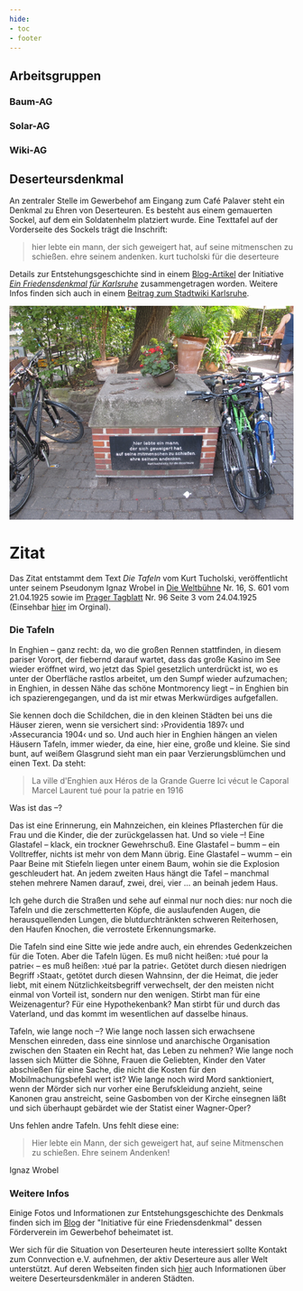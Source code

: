 ```yaml
---
hide:
- toc
- footer
---
```


## Arbeitsgruppen

### Baum-AG

### Solar-AG

### Wiki-AG

## Deserteursdenkmal

An zentraler Stelle im Gewerbehof am Eingang zum Café Palaver steht ein Denkmal zu Ehren von Deserteuren. Es besteht aus einem gemauerten Sockel, auf dem ein Soldatenhelm platziert wurde. Eine Texttafel auf der Vorderseite des Sockels trägt die Inschrift:

> hier lebte ein mann,
der sich geweigert hat,
auf seine mitmenschen zu schießen.
ehre seinem andenken.
kurt tucholski für die deserteure

Details zur Entstehungsgeschichte sind in einem [Blog-Artikel](http://friedensdenkmal-karlsruhe.de/index.php?option=com_k2&amp;view=item&amp;id=47:das-karlsruher-deserteursdenkmal&amp;Itemid=134) der Initiative _[Ein Friedensdenkmal für Karlsruhe](http://friedensdenkmal-karlsruhe.de)_ zusammengetragen worden. Weitere Infos finden sich auch in einem [Beitrag zum Stadtwiki Karlsruhe](http://ka.stadtwiki.net/Deserteurdenkmal).

![Deserteursdenkmal](img/Deserteursdenkmal.jpg)

# Zitat

Das Zitat entstammt dem Text *Die Tafeln* vom Kurt Tucholski, veröffentlicht unter seinem Pseudonym Ignaz Wrobel in
[Die Weltbühne](https://de.wikipedia.org/wiki/Die_Weltb%C3%BChne)
Nr. 16, S. 601 vom 21.04.1925 sowie im
[Prager Tagblatt](https://de.wikipedia.org/wiki/Prager_Tagblatt)
Nr. 96 Seite 3 vom 24.04.1925
(Einsehbar [hier](http://anno.onb.ac.at/cgi-content/anno?apm=0&aid=ptb&datum=19250424&seite=3) im Orginal).

### Die Tafeln

In Enghien – ganz recht: da, wo die großen Rennen stattfinden, in diesem pariser Vorort, der fiebernd darauf wartet, dass das große Kasino im See wieder eröffnet wird, wo jetzt das Spiel gesetzlich unterdrückt ist, wo es unter der Oberfläche rastlos arbeitet, um den Sumpf wieder aufzumachen; in Enghien, in dessen Nähe das schöne Montmorency liegt – in Enghien bin ich spazierengegangen, und da ist mir etwas Merkwürdiges aufgefallen.

Sie kennen doch die Schildchen, die in den kleinen Städten bei uns die Häuser zieren, wenn sie versichert sind: ›Providentia 1897‹ und ›Assecurancia 1904‹ und so. Und auch hier in Enghien hängen an vielen Häusern Tafeln, immer wieder, da eine, hier eine, große und kleine. Sie sind bunt, auf weißem Glasgrund sieht man ein paar Verzierungsblümchen und einen Text. Da steht:

> La ville d'Enghien
aux Héros de la Grande Guerre
Ici vécut le Caporal Marcel Laurent
tué pour la patrie en 1916

Was ist das –?

Das ist eine Erinnerung, ein Mahnzeichen, ein kleines Pflasterchen für die Frau und die Kinder, die der zurückgelassen hat. Und so viele –! Eine Glastafel – klack, ein trockner Gewehrschuß. Eine Glastafel – bumm – ein Volltreffer, nichts ist mehr von dem Mann übrig. Eine Glastafel – wumm – ein Paar Beine mit Stiefeln liegen unter einem Baum, wohin sie die Explosion geschleudert hat. An jedem zweiten Haus hängt die Tafel – manchmal stehen mehrere Namen darauf, zwei, drei, vier ... an beinah jedem Haus.

Ich gehe durch die Straßen und sehe auf einmal nur noch dies: nur noch die Tafeln und die zerschmetterten Köpfe, die auslaufenden Augen, die herausquellenden Lungen, die blutdurchtränkten schweren Reiterhosen, den Haufen Knochen, die verrostete Erkennungsmarke.

Die Tafeln sind eine Sitte wie jede andre auch, ein ehrendes Gedenkzeichen für die Toten. Aber die Tafeln lügen. Es muß nicht heißen: ›tué pour la patrie‹ – es muß heißen: ›tué par la patrie‹. Getötet durch diesen niedrigen Begriff ›Staat‹, getötet durch diesen Wahnsinn, der die Heimat, die jeder liebt, mit einem Nützlichkeitsbegriff verwechselt, der den meisten nicht einmal von Vorteil ist, sondern nur den wenigen. Stirbt man für eine Weizenagentur? Für eine Hypothekenbank? Man stirbt für und durch das Vaterland, und das kommt im wesentlichen auf dasselbe hinaus.

Tafeln, wie lange noch –? Wie lange noch lassen sich erwachsene Menschen einreden, dass eine sinnlose und anarchische Organisation zwischen den Staaten ein Recht hat, das Leben zu nehmen? Wie lange noch lassen sich Mütter die Söhne, Frauen die Geliebten, Kinder den Vater abschießen für eine Sache, die nicht die Kosten für den Mobilmachungsbefehl wert ist? Wie lange noch wird Mord sanktioniert, wenn der Mörder sich nur vorher eine Berufskleidung anzieht, seine Kanonen grau anstreicht, seine Gasbomben von der Kirche einsegnen läßt und sich überhaupt gebärdet wie der Statist einer Wagner-Oper?

Uns fehlen andre Tafeln. Uns fehlt diese eine:

> Hier lebte ein Mann, der sich geweigert hat,
auf seine Mitmenschen zu schießen.
Ehre seinem Andenken!

Ignaz Wrobel

### Weitere Infos

Einige Fotos und Informationen zur Entstehungsgeschichte des Denkmals finden sich im [Blog](http://friedensdenkmal-karlsruhe.de/index.php?option=com_k2&view=item&id=47:das-karlsruher-deserteursdenkmal&Itemid=134) der "Initiative für eine Friedensdenkmal" dessen Förderverein im Gewerbehof beheimatet ist.

Wer sich für die Situation von Deserteuren heute interessiert sollte Kontakt zum Connvection e.V. aufnehmen, der aktiv Deserteure aus aller Welt unterstützt. Auf deren Webseiten finden sich [hier](https://de.connection-ev.org/article-2057) auch Informationen über weitere Deserteursdenkmäler in anderen Städten.
